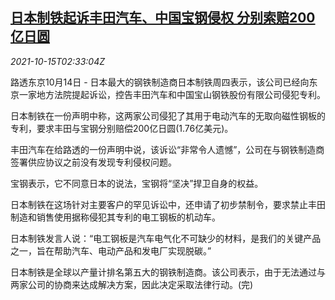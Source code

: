 <!--1634266862000-->
[日本制铁起诉丰田汽车、中国宝钢侵权 分别索赔200亿日圆](https://cn.reuters.com/article/nippon-steel-sue-toyota-baoshan-patent-1-idCNKBS2H506U)
------

<div><i>2021-10-15T02:33:04Z</i></div><p>路透东京10月14日 - 日本最大的钢铁制造商日本制铁周四表示，该公司已经向东京一家地方法院提起诉讼，控告丰田汽车和中国宝山钢铁股份有限公司侵犯专利。</p><p>日本制铁在一份声明中称，这两家公司侵犯了其用于电动汽车的无取向磁性钢板的专利，要求丰田与宝钢分别赔偿200亿日圆(1.76亿美元)。</p><p>丰田汽车在给路透的一份声明中说，该诉讼“非常令人遗憾”，公司在与钢铁制造商签署供应协议之前没有发现专利侵权问题。</p><p>宝钢表示，它不同意日本的说法，宝钢将“坚决”捍卫自身的权益。</p><p>日本制铁在这场针对主要客户的罕见诉讼中，还申请了初步禁制令，要求禁止丰田制造和销售使用据称侵犯其专利的电工钢板的机动车。</p><p>日本制铁发言人说：“电工钢板是汽车电气化不可缺少的材料，是我们的关键产品之一，旨在帮助汽车、电动产品和发电厂实现脱碳。”</p><p>日本制铁是全球以产量计排名第五大的钢铁制造商。该公司表示，由于无法通过与两家公司的协商来达成解决方案，因此决定采取法律行动。(完)</p>
